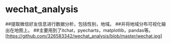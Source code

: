 # wechat_analysis
##提取微信好友信息进行数据分析，包括性别，地域。
##并将地域分布可视化输出在地图上。
##主要用到了itchat，pyecharts，matplotlib，pandas等。
[https://github.com/326583342/wechat_analysis/blob/master/wechat.jpg]
